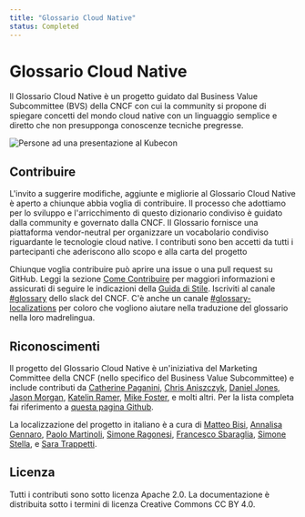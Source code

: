 ```yaml
---
title: "Glossario Cloud Native"
status: Completed
---
```


# Glossario Cloud Native

Il Glossario Cloud Native è un progetto guidato dal Business Value Subcommittee (BVS) della CNCF 
con cui la community si propone di spiegare concetti del mondo cloud native con un linguaggio semplice e diretto che non presupponga conoscenze tecniche pregresse.

<p><img class="mt-3" src="/images/homepage/kubecon.jpg" alt="Persone ad una presentazione al Kubecon"></p>

## Contribuire

L'invito a suggerire modifiche, aggiunte e migliorie al Glossario Cloud Native è aperto a chiunque abbia voglia di contribuire. 
Il processo che adottiamo per lo sviluppo e l'arricchimento di questo dizionario condiviso è guidato dalla community e governato dalla CNCF. 
Il Glossario fornisce una piattaforma vendor-neutral per organizzare un vocabolario condiviso riguardante le tecnologie cloud native.
I contributi sono ben accetti da tutti i partecipanti che aderiscono allo scopo e alla carta del progetto

Chiunque voglia contribuire può aprire una issue o una pull request su GitHub.
Leggi la sezione [Come Contribuire](/it/contribute/) per maggiori informazioni e assicurati di seguire le indicazioni della [Guida di Stile](/it/style-guide/). Iscriviti al canale [#glossary](https://cloud-native.slack.com/archives/C02TX20MQBB) dello slack del CNCF.
C'è anche un canale [#glossary-localizations](https://cloud-native.slack.com/archives/C02N2RGFXDF) per coloro che vogliono aiutare nella traduzione del glossario nella loro madrelingua.

## Riconoscimenti

Il progetto del Glossario Cloud Native è un'iniziativa del Marketing Committee della CNCF (nello specifico del Business Value Subcommittee) e include contributi da 
[Catherine Paganini](https://www.linkedin.com/in/catherinepaganini/en/), 
[Chris Aniszczyk](https://www.linkedin.com/in/caniszczyk/), 
[Daniel Jones](https://www.linkedin.com/in/danieljoneseb/?originalSubdomain=uk), 
[Jason Morgan](https://www.linkedin.com/in/jasonmorgan2/), 
[Katelin Ramer](https://www.linkedin.com/in/katelinramer/), 
[Mike Foster](https://www.linkedin.com/in/mfosterche/?originalSubdomain=ca), 
e molti altri. 
Per la lista completa fai riferimento a [questa pagina Github](https://github.com/cncf/glossary/graphs/contributors).

La localizzazione del progetto in italiano è a cura di 
[Matteo Bisi](https://www.linkedin.com/in/matteobisi/),
[Annalisa Gennaro](https://www.linkedin.com/in/annalisagennaro/),
[Paolo Martinoli](https://www.linkedin.com/in/paolo-e-m-martinoli/),
[Simone Ragonesi](https://www.linkedin.com/in/simone-ragonesi-275567222/),
[Francesco Sbaraglia](https://www.linkedin.com/in/fsbaraglia/), 
[Simone Stella](https://www.linkedin.com/in/simostella/),
e [Sara Trappetti](https://www.linkedin.com/in/sara-trappetti/).

## Licenza

Tutti i contributi sono sotto licenza Apache 2.0. 
La documentazione è distribuita sotto i termini di licenza Creative Commons CC BY 4.0.
